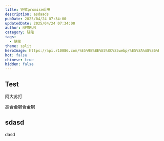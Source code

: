 ```yaml
---
title: 链式promise调用
description: asdaads
pubDate: 2025/04/24 07:34:00
updatedDate: 2025/04/24 07:34:00
author: NPMRUN
category: 随笔
tags:
  - 随笔
theme: split
heroImage: https://api.r10086.com/%E5%9B%BE%E5%8C%85webp/%E5%8A%A8%E6%BC%AB%E7%BB%BC%E5%90%882/022ba1bceceb89760351a7f49e4db453.png!q90.webp
hot: false
chinese: true
hidden: false
---
```

## Test

阿大苏打

高合金钢合金钢


## sdasd



dasd
